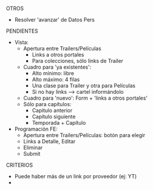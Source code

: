 OTROS
- Resolver 'avanzar' de Datos Pers

PENDIENTES
- Vista:
	- Apertura entre Trailers/Películas
		- Links a otros portales
		- Para colecciones, sólo links de Trailer
	- Cuadro para 'ya existentes': 
		- Alto mínimo: libre
		- Alto máximo: 4 filas
		- Una clase para Trailer y otra para Películas
		- Si no hay links --> cartel informándolo
	- Cuadro para 'nuevo': Form + 'links a otros portales'
	- Sólo para capítulos:
		- Capítulo anterior
		- Capítulo siguiente
		- Temporada + Capítulo
- Programación FE:
	- Apertura entre Trailers/Películas: botón para elegir
	- Links a Detalle, Editar
	- Eliminar
	- Submit

CRITERIOS
- Puede haber más de un link por proveedor (ej: YT)
- 